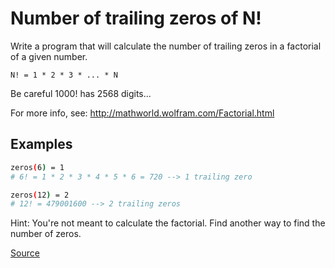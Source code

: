 # Number of trailing zeros of N!

Write a program that will calculate the number of trailing zeros in a factorial of a given number.

`N! = 1 * 2 * 3 * ... * N`

Be careful 1000! has 2568 digits...

For more info, see: http://mathworld.wolfram.com/Factorial.html

## Examples

```bash
zeros(6) = 1
# 6! = 1 * 2 * 3 * 4 * 5 * 6 = 720 --> 1 trailing zero

zeros(12) = 2
# 12! = 479001600 --> 2 trailing zeros
```

Hint: You're not meant to calculate the factorial. Find another way to find the number of zeros.

[Source](https://www.codewars.com/kata/52f787eb172a8b4ae1000a34/train/python)